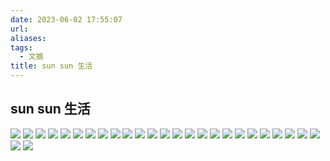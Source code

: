 ```yaml
---
date: 2023-06-02 17:55:07
url: 
aliases: 
tags: 
  - 文摘
title: sun sun 生活
---
```


sun sun 生活
--------------

<img src="https://sunsunblog.top:5000/static/blog_images/1.jpg"/>

<img src="https://sunsunblog.top:5000/static/blog_images/2.jpg"/>

<img src="https://sunsunblog.top:5000/static/blog_images/3.jpg"/>

<img src="https://sunsunblog.top:5000/static/blog_images/4.jpg"/>

<img src="https://sunsunblog.top:5000/static/blog_images/5.jpg"/>

<img src="https://sunsunblog.top:5000/static/blog_images/6.jpg"/>

<img src="https://sunsunblog.top:5000/static/blog_images/7.jpg"/>

<img src="https://sunsunblog.top:5000/static/blog_images/8.jpg"/>

<img src="https://sunsunblog.top:5000/static/blog_images/9.jpg"/>

<img src="https://sunsunblog.top:5000/static/blog_images/10.jpg"/>

<img src="https://sunsunblog.top:5000/static/blog_images/11.jpg"/>

<img src="https://sunsunblog.top:5000/static/blog_images/12.jpg"/>

<img src="https://sunsunblog.top:5000/static/blog_images/13.jpg"/>

<img src="https://sunsunblog.top:5000/static/blog_images/14.jpg"/>

<img src="https://sunsunblog.top:5000/static/blog_images/15.jpg"/>

<img src="https://sunsunblog.top:5000/static/blog_images/16.jpg"/>

<img src="https://sunsunblog.top:5000/static/blog_images/17.jpg"/>

<img src="https://sunsunblog.top:5000/static/blog_images/18.jpg"/>

<img src="https://sunsunblog.top:5000/static/blog_images/19.jpg"/>

<img src="https://sunsunblog.top:5000/static/blog_images/20.jpg"/>

<img src="https://sunsunblog.top:5000/static/blog_images/21.jpg"/>

<img src="https://sunsunblog.top:5000/static/blog_images/22.jpg"/>

<img src="https://sunsunblog.top:5000/static/blog_images/23.jpg"/>

<img src="https://sunsunblog.top:5000/static/blog_images/24.jpg"/>

<img src="https://sunsunblog.top:5000/static/blog_images/25.jpg"/>

<img src="https://sunsunblog.top:5000/static/blog_images/26.jpg"/>

<img src="https://sunsunblog.top:5000/static/blog_images/27.jpg"/>